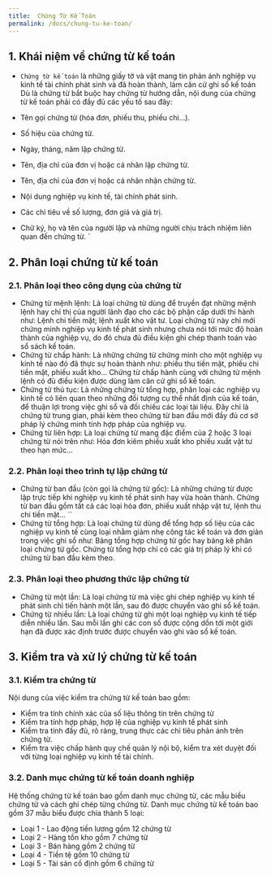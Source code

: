 ```yaml
---
title:  Chứng Từ Kế Toán
permalink: /docs/chung-tu-ke-toan/
---
```


## 1. Khái niệm về chứng từ kế toán  
* `Chứng từ kế toán` là những giấy tờ và vật mang tin phản ánh nghiệp vụ kinh tế tài chính phát sinh và đã hoàn 
thành, làm căn cứ ghi sổ kế toán 
Dù là chứng từ bắt buộc hay chứng từ hướng dẫn, nội dung của 
chứng từ kế toán phải có đầy đủ các yếu tố sau đây:  

* Tên gọi chứng từ (hóa đơn, phiếu thu, phiếu chi...).  
* Số hiệu của chứng từ. 
* Ngày, tháng, năm lập chứng từ. 
* Tên, địa chỉ của đơn vị hoặc cá nhân lập chứng từ. 
* Tên, địa chỉ của đơn vị hoặc cá nhân nhận chứng từ. 
* Nội dung nghiệp vụ kinh tế, tài chính phát sinh. 
* Các chỉ tiêu về số lượng, đơn giá và giá trị. 
*  Chữ  ký,  họ  và  tên  của  người  lập  và  những  người  chịu  trách 
nhiệm liên quan đến chứng từ. `

## 2. Phân loại chứng từ kế toán 
### 2.1. Phân loại theo công dụng của chứng từ 
 
 - Chứng từ mệnh lệnh: Là loại chứng từ dùng để truyền đạt những mệnh lệnh hay chỉ thị của người lãnh đạo cho các bộ phận cấp dưới thi hành như: Lệnh chi tiền mặt; lệnh xuất kho vật tư. Loại chứng từ này chỉ mới chứng minh nghiệp vụ kinh tế phát sinh nhưng chưa nói tới mức độ hoàn thành của nghiệp vụ, do đó chưa đủ điều kiện ghi chép thanh toán vào sổ sách kế toán. 
 - Chứng từ chấp hành: Là những chứng từ chứng minh cho một nghiệp vụ kinh tế nào đó đã thực sự hoàn thành như: phiếu thu tiền mặt, phiếu chi tiền mặt, phiếu xuất kho... Chứng từ chấp hành cùng với chứng từ mệnh lệnh có đủ điều kiện được dùng làm căn cứ ghi sổ kế toán.
 - Chứng từ thủ tục: Là những chứng từ tổng hợp, phân loại các nghiệp vụ kinh tế có liên quan theo những đối tượng cụ thể nhất định của kế toán, để thuận lợi trong việc ghi sổ và đối chiếu các loại tài liệu. Đây chỉ là chứng từ trung gian, phải kèm theo chứng từ ban đầu mới đầy đủ cơ sở pháp lý chứng minh tính hợp pháp của nghiệp vụ. 
 - Chứng từ liên hợp: Là loại chứng từ mang đặc điểm của 2 hoặc 3 loại chứng từ nói trên như: Hóa đơn kiêm phiếu xuất kho phiếu xuất vật tư theo hạn mức... 


### 2.2. Phân loại theo trình tự lập chứng từ 

- Chứng từ ban đầu (còn gọi là chứng từ gốc): Là những chứng từ được lập trực tiếp khi nghiệp vụ kinh tế phát sinh hay vừa hoàn thành. Chứng từ ban đầu gồm tất cả các loại hóa đơn, phiếu xuất nhập vật tư, lệnh thu chi tiền mặt... ``
- Chứng từ tổng hợp: Là loại chứng từ dùng để tổng hợp số liệu của các nghiệp vụ kinh tế cùng loại nhằm giảm nhẹ công tác kế toán và đơn giản trong việc ghi sổ như: Bảng tổng hợp chứng từ gốc hay bảng kê phân loại chứng từ gốc. Chứng từ tổng hợp chỉ có các giá trị pháp lý khi có chứng từ ban đầu kèm theo.


### 2.3. Phân loại theo phương thức lập chứng từ  

- Chứng từ một lần: Là loại chứng từ mà việc ghi chép nghiệp vụ kinh tế phát sinh chỉ tiến hành một lần, sau đó được chuyển vào ghi sổ kế toán. 
- Chứng từ nhiều lần: Là loại  chứng từ  ghi  một loại nghiệp vụ kinh tế tiếp diễn nhiều lần. Sau mỗi lần ghi các con số được cộng dồn tới một giới hạn đã được xác định trước được chuyển vào ghi vào sổ kế toán. 


## 3. Kiểm tra và xử lý chứng từ kế toán 
### 3.1. Kiểm tra chứng từ 
Nội  dung  của  việc kiểm tra chứng từ kế toán bao gồm: 
- Kiểm tra tính chính xác của số liệu thông tin trên chứng từ  
- Kiểm tra tính hợp pháp, hợp lệ của nghiệp vụ kinh tế phát sinh 
- Kiểm tra tính đấy đủ, rõ ràng, trung thực các chỉ tiêu phản ánh 
trên chứng từ. 
- Kiểm tra việc chấp hành quy chế quản lý nội bộ, kiểm tra xét 
duyệt đối với từng loại nghiệp vụ kinh tế tài chính.  
### 3.2. Danh mục chứng từ kế toán doanh nghiệp  
Hệ thống chứng từ kế toán bao gồm danh mục chứng từ, các mẫu biểu chứng từ và cách ghi chép từng chứng từ. Danh mục chứng từ kế toán bao gồm 37 mẫu biểu được chia thành 5 loại: 
* Loại 1 - Lao động tiền lương gồm 12 chứng từ
* Loại 2 - Hàng tồn kho gồm 7 chứng từ
* Loại 3 - Bán hàng gồm 2 chứng từ
* Loại 4 - Tiền tệ gồm 10 chứng từ
* Loại 5 - Tài sản cố định gồm 6 chứng từ


 
